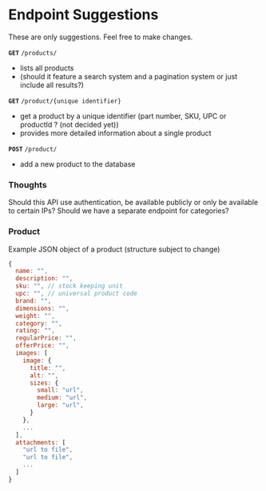 # Endpoint Suggestions

These are only suggestions. Feel free to make changes.

**`GET`** `/products/`

-   lists all products
-   (should it feature a search system and a pagination system or just include all results?)

**`GET`** `/product/{unique identifier}`

-   get a product by a unique identifier (part number, SKU, UPC or productId ? (not decided yet))
-   provides more detailed information about a single product

**`POST`** `/product/`

-   add a new product to the database

### Thoughts

Should this API use authentication, be available publicly or only be available to certain IPs?
Should we have a separate endpoint for categories?

### Product

Example JSON object of a product (structure subject to change)

```javascript
{
  name: "",
  description: "",
  sku: "", // stock keeping unit
  upc: "", // universal product code
  brand: "",
  dimensions: "",
  weight: "",
  category: "",
  rating: "",
  regularPrice: "",
  offerPrice: "",
  images: [
    image: {
      title: "",
      alt: "",
      sizes: {
        small: "url",
        medium: "url",
        large: "url",
      }
    },
    ...
  ],
  attachments: [
    "url to file",
    "url to file",
    ...
  ]
}
```
